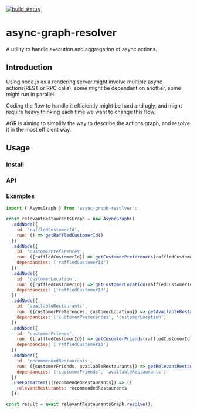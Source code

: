 <a href="https://travis-ci.org/wix-incubator/async-graph-resolver"><img src="https://travis-ci.org/wix-incubator/async-graph-resolver.svg?branch=master" alt="build status"></a>

# async-graph-resolver
A utility to handle execution and aggregation of async actions.

## Introduction

Using node.js as a rendering server might involve multiple async actions(REST or RPC calls), some might be dependant on another, some might run in parallel.

Coding the flow to handle it efficiently might be hard and ugly, and might require heavy thinking each time we want to change this flow.

AGR is aiming to simplify the way to describe the actions graph, and resolve it in the most efficient way.

## Usage

### Install

### API

### Examples
```javascript
import { AsyncGraph } from 'async-graph-resolver';

const relevantRestaurantsGraph = new AsyncGraph()
  .addNode({
    id: 'raffledCustomerId',
    run: () => getRaffledCustomerId()
  })
  .addNode({
    id: 'customerPreferences',
    run: ({raffledCustomerId}) => getCustomerPreferences(raffledCustomerId),
    dependancies: ['raffledCustomerId']
  })
  .addNode({
    id: 'customerLocation',
    run: ({raffledCustomerId}) => getCustomerLocation(raffledCustomerId),
    dependancies: ['raffledCustomerId']
  })
  .addNode({
    id: 'availableRestaurants',
    run: ({customerPreferences, customerLocation}) => getAvailableRestaurants(customerPreferences, customerLocation),
    dependancies: ['customerPreferences', 'customerLocation']
  })
  .addNode({
    id: 'customerFriends',
    run: ({raffledCustomerId}) => getCusomterFriends(raffledCustomerId),
    dependancies: ['raffledCustomerId']
  })
  .addNode({
    id: 'recommendedRestaurants',
    run: ({customerFriends, availableRestaurants}) => getRelevantRestaurants(customerFriends, availableRestaurants),
    dependancies: ['customerFriends', 'availableRestaurants']
  })
  .useFormatter(({recommendedRestaurants}) => ({
    relevantResturants: recommendedRestaurants
  });

const result = await relevantRestaurantsGraph.resolve();
```
